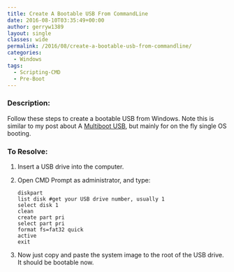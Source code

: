 ```yaml
---
title: Create A Bootable USB From CommandLine
date: 2016-08-10T03:35:49+00:00
author: gerryw1389
layout: single
classes: wide
permalink: /2016/08/create-a-bootable-usb-from-commandline/
categories:
  - Windows
tags:
  - Scripting-CMD
  - Pre-Boot
---
```

<!--more-->

### Description:

Follow these steps to create a bootable USB from Windows. Note this is similar to my post about A [Multiboot USB](https://automationadmin.com/2016/05/creating-a-multiboot-usb/), but mainly for on the fly single OS booting.

### To Resolve:

1. Insert a USB drive into the computer.

2. Open CMD Prompt as administrator, and type:

   ```escape
   diskpart  
   list disk #get your USB drive number, usually 1  
   select disk 1  
   clean  
   create part pri  
   select part pri  
   format fs=fat32 quick  
   active  
   exit
   ```

3. Now just copy and paste the system image to the root of the USB drive. It should be bootable now.